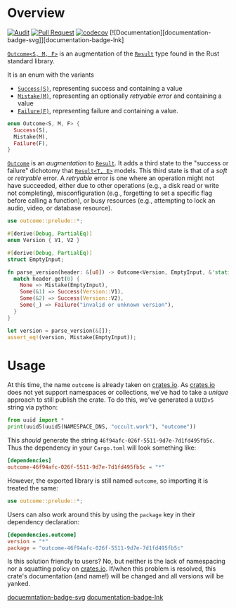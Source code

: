 # Overview

[![Audit][audit-badge-svg]][audit-badge-yml]
[![Pull Request][pull-request-badge-svg]][pull-request-badge-yml]
[![codecov][codecov-badge-svg]][codecov-badge-lnk]
[![Documentation][documentation-badge-svg]][documentation-badge-lnk]

[`Outcome<S, M, F>`][`Outcome`] is an augmentation of the [`Result`] type
found in the Rust standard library.

It is an enum with the variants
 - [`Success(S)`], representing success and containing a value
 - [`Mistake(M)`], representing an optionally *retryable error* and
    containing a value
 - [`Failure(F)`], representing failure and containing a value.

```rust
enum Outcome<S, M, F> {
  Success(S),
  Mistake(M),
  Failure(F),
}
```

[`Outcome`] is an *augmentation* to [`Result`]. It adds a third state to
the "success or failure" dichotomy that [`Result<T, E>`][`Result`] models.
This third state is that of a *soft* or *retryable* error. A *retryable*
error is one where an operation might not have succeeded, either due to
other operations (e.g., a disk read or write not completing),
misconfiguration (e.g., forgetting to set a specific flag before calling a
function), or busy resources (e.g., attempting to lock an audio, video, or
database resource).

```rust
use outcome::prelude::*;

#[derive(Debug, PartialEq)]
enum Version { V1, V2 }

#[derive(Debug, PartialEq)]
struct EmptyInput;

fn parse_version(header: &[u8]) -> Outcome<Version, EmptyInput, &'static str> {
  match header.get(0) {
    None => Mistake(EmptyInput),
    Some(&1) => Success(Version::V1),
    Some(&2) => Success(Version::V2),
    Some(_) => Failure("invalid or unknown version"),
  }
}

let version = parse_version(&[]);
assert_eq!(version, Mistake(EmptyInput));
```

# Usage

At this time, the name `outcome` is already taken on [crates.io]. As
[crates.io] does not yet support namespaces or collections, we've had to
take a *unique* approach to still publish the crate. To do this, we've
generated a `UUIDv5` string via python:

```python
from uuid import *
print(uuid5(uuid5(NAMESPACE_DNS, "occult.work"), "outcome"))
```

This *should* generate the string `46f94afc-026f-5511-9d7e-7d1fd495fb5c`.
Thus the dependency in your `Cargo.toml` will look something like:

```toml
[dependencies]
outcome-46f94afc-026f-5511-9d7e-7d1fd495fb5c = "*"
```

However, the exported library is still named `outcome`, so importing it is
treated the same:

```rust
use outcome::prelude::*;
```

Users can also work around this by using the `package` key in their
dependency declaration:

```toml
[dependencies.outcome]
version = "*"
package = "outcome-46f94afc-026f-5511-9d7e-7d1fd495fb5c"
```

Is this solution friendly to users? No, but neither is the lack of
namespacing nor a squatting policy on [crates.io]. If/when this problem is
resolved, this crate's documentation (and name!) will be changed and all
versions will be yanked.

[`Result`]: core::result::Result

[`Outcome`]: crate::prelude::Outcome

[`Success(S)`]: crate::prelude::Success
[`Mistake(M)`]: crate::prelude::Mistake
[`Failure(F)`]: crate::prelude::Failure

[crates.io]: https://crates.io
[`eyre`]: https://crates.io/crates/eyre

[docuemntation-badge-svg](https://img.shields.io/docsrs/outcome-46f94afc-026f-5511-9d7e-7d1fd495fb5c?label=Documentation)
[documentation-badge-lnk](https://docs.rs/outcome-46f94afc-026f-5511-9d7e-7d1fd495fb5c/latest/outcome/)

[pull-request-badge-svg]: https://github.com/bruxisma/outcome/actions/workflows/pull-request.yml/badge.svg
[pull-request-badge-yml]: https://github.com/bruxisma/outcome/actions/workflows/pull-request.yml
[codecov-badge-svg]: https://codecov.io/gh/bruxisma/outcome/branch/main/graph/badge.svg
[codecov-badge-lnk]: https://codecov.io/gh/bruxisma/outcome
[audit-badge-svg]: https://github.com/bruxisma/outcome/actions/workflows/audit.yml/badge.svg
[audit-badge-yml]: https://github.com/bruxisma/outcome/actions/workflows/audit.yml
